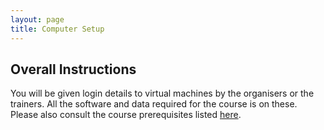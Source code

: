 ```yaml
---
layout: page
title: Computer Setup
---
```


## Overall Instructions

You will be given login details to virtual machines by the organisers or the trainers.
All the software and data required for the course is on these.
Please also consult the course prerequisites listed [here](https://www.earlham.ac.uk/events/detection-dna-base-modification-using-nanopore-sequencing).
